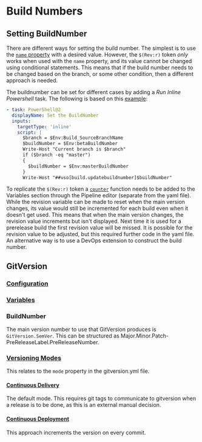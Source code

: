 # Build Numbers

## Setting BuildNumber

There are different ways for setting the build number. The simplest is to use the [`name` property](https://docs.microsoft.com/en-us/azure/devops/pipelines/process/run-number?view=azure-devops&tabs=yaml) with a desired value.
However, the `$(Rev:r)` token *only* works when used with the `name` property, and its value cannot be changed using conditional statements.
This means that if the build number needs to be changed based on the branch, or some other condition, then a different approach is needed.

The buildnumber can be set for different cases by adding a *Run Inline Powershell* task. The following is based on this [example](https://stackoverflow.com/a/59366731/1926027):

```yaml
- task: PowerShell@2
  displayName: Set the BuildNumber
  inputs:
    targetType: 'inline'
    script: |
      $branch = $Env:Build_SourceBranchName
      $buildNumber = $Env:betaBuildNumber
      Write-Host "Current branch is $branch"
      if ($branch -eq "master")
      {
        $buildNumber = $Env:masterBuildNumber
      }
      Write-Host "##vso[build.updatebuildnumber]$buildNumber"
```

To replicate the `$(Rev:r)` token a [`counter`](https://docs.microsoft.com/en-us/azure/devops/pipelines/process/expressions?view=azure-devops#functions) function needs to be added to the Variables section through the Pipeline editor (separate from the yaml file).
While the revision variable can be made to reset when the main version changes, its value would still be incremented for each build even when it doesn't get used.
This means that when the main version changes, the revision value increments but isn't displayed. Next time it is used for a prerelease build the first revision value will be missed.
It is possible for the revision value to be adjusted, but this required further code in the yaml file.
An alternative way is to use a DevOps extension to construct the build number.

## GitVersion

### [Configuration](https://gitversion.net/docs/configuration)

### [Variables](https://gitversion.net/docs/more-info/variables)

### BuildNumber

The main version number to use that GitVersion produces is `GitVersion.SemVer`.
This can be structured as Major.Minor.Patch-PreReleaseLabel.PreReleaseNumber.

### [Versioning Modes](https://gitversion.net/docs/reference/versioning-modes/)
This relates to the `mode` property in the gitversion.yml file.

#### [Continuous Delivery](https://gitversion.net/docs/reference/versioning-modes/continuous-delivery)
The default mode. This requires git tags to communicate to gitversion when a release is to be done, as this is an external manual decision.

#### [Continuous Deployment](https://gitversion.net/docs/reference/versioning-modes/continuous-deployment)
This approach increments the version on every commit.
